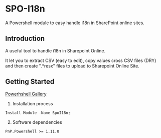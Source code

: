 # SPO-I18n
A Powershell module to easy handle i18n in SharePoint online sites.

## Introduction 
A useful tool to handle i18n in Sharepoint Online. 

It let you to extract CSV (easy to edit), copy values cross CSV files (DRY) and then create ".*resx" files to upload to Sharepoint Online Site.

## Getting Started

[Powerhshell Gallery](https://www.powershellgallery.com/packages/SpoI18n/0.1.0)

1.	Installation process
  ```
  Install-Module -Name SpoI18n;
  ```
2.	Software dependencies
  ```
  PnP.Powershell >= 1.11.0
  ```